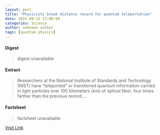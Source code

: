 ```yaml
---
layout: post
title: "Physicists break distance record for quantum teleportation"
date: 2015-09-22 13:00:04
categories: Science
author: unknown author
tags: [quantum physics]
---
```



#### Digest
>digest unavailable

#### Extract
>Researchers at the National Institute of Standards and Technology (NIST) have "teleported" or transferred quantum information carried in light particles over 100 kilometers (km) of optical fiber, four times farther than the previous record....

#### Factsheet
>factsheet unavailable

[Visit Link](http://phys.org/news/2015-09-physicists-distance-quantum-teleportation.html)


